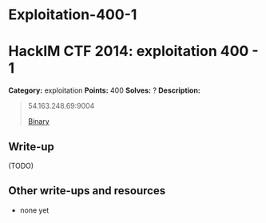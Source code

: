 # Exploitation-400-1
# HackIM CTF 2014: exploitation 400 - 1

**Category:** exploitation
**Points:** 400
**Solves:** ?
**Description:**

> 54.163.248.69:9004
> 
>	[Binary](MentalNote.tar.gz)

## Write-up

(TODO)

## Other write-ups and resources

* none yet
